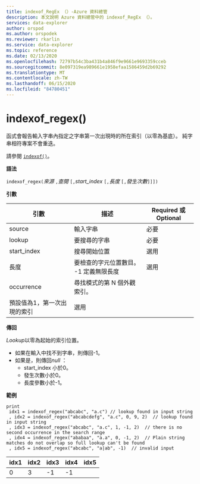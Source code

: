 ```yaml
---
title: indexof_RegEx （）-Azure 資料總管
description: 本文說明 Azure 資料總管中的 indexof_RegEx （）。
services: data-explorer
author: orspod
ms.author: orspodek
ms.reviewer: rkarlin
ms.service: data-explorer
ms.topic: reference
ms.date: 02/13/2020
ms.openlocfilehash: 72797b54c3ba431b4a846f9e9661e9693359cceb
ms.sourcegitcommit: 8e097319ea989661e1958efaa1586459d2b69292
ms.translationtype: MT
ms.contentlocale: zh-TW
ms.lasthandoff: 06/15/2020
ms.locfileid: "84780451"
---
```

# <a name="indexof_regex"></a>indexof_regex()

函式會報告輸入字串內指定之字串第一次出現時的所在索引（以零為基底）。 純字串相符專案不會重迭。

請參閱 [`indexof()`](indexoffunction.md)。

**語法**

`indexof_regex(`*來源* `,`*查閱* `[,`*start_index* `[,`*長度* `[,`*發生次數*`]]])`

**引數**

|引數     | 描述                                     |Required 或 Optional|
|--------------|-------------------------------------------------|--------------------|
|source        | 輸入字串                                    |必要            |
|lookup        | 要搜尋的字串                                  |必要            |
|start_index   | 搜尋開始位置                           |選用            |
|長度        | 要檢查的字元位置數目。 -1 定義無限長度 |選用            |
|occurrence    | 尋找模式的第 N 個外觀索引。 
                 預設值為1，第一次出現的索引 |選用            |

**傳回**

*Lookup*以零為起始的索引位置。

* 如果在輸入中找不到字串，則傳回-1。
* 如果是，則傳回*null* ：
     * start_index 小於0。
     * 發生次數小於0。
     * 長度參數小於-1。


**範例**

```kusto
print
 idx1 = indexof_regex("abcabc", "a.c") // lookup found in input string
 , idx2 = indexof_regex("abcabcdefg", "a.c", 0, 9, 2)  // lookup found in input string
 , idx3 = indexof_regex("abcabc", "a.c", 1, -1, 2)  // there is no second occurrence in the search range
 , idx4 = indexof_regex("ababaa", "a.a", 0, -1, 2)  // Plain string matches do not overlap so full lookup can't be found
 , idx5 = indexof_regex("abcabc", "a|ab", -1)  // invalid input
```

|idx1|idx2|idx3|idx4|idx5|
|----|----|----|----|----|
|0   |3   |-1  |-1  |    |
